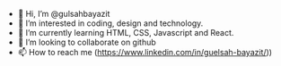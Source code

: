 - 👋 Hi, I’m @gulsahbayazit
- 👀 I’m interested in coding, design and technology.
- 🌱 I’m currently learning HTML, CSS, Javascript and React.
- 💞️ I’m looking to collaborate on github
- 📫 How to reach me (https://www.linkedin.com/in/guelsah-bayazit/))
<!---
gulsahbayazit/gulsahbayazit is a ✨ special ✨ repository because its `README.md` (this file) appears on your GitHub profile.
You can click the Preview link to take a look at your changes.
--->

